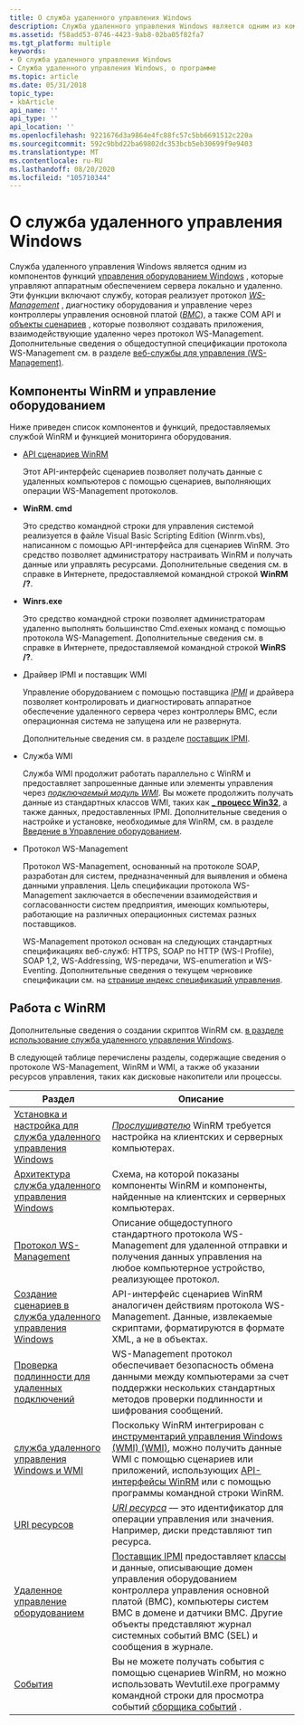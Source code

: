 ```yaml
---
title: О служба удаленного управления Windows
description: Служба удаленного управления Windows является одним из компонентов функций управления оборудованием Windows, которые управляют аппаратным обеспечением сервера локально и удаленно.
ms.assetid: f58add53-0746-4423-9ab8-02ba05f82fa7
ms.tgt_platform: multiple
keywords:
- О служба удаленного управления Windows
- Служба удаленного управления Windows, о программе
ms.topic: article
ms.date: 05/31/2018
topic_type:
- kbArticle
api_name: ''
api_type: ''
api_location: ''
ms.openlocfilehash: 9221676d3a9864e4fc88fc57c5bb6691512c220a
ms.sourcegitcommit: 592c9bbd22ba69802dc353bcb5eb30699f9e9403
ms.translationtype: MT
ms.contentlocale: ru-RU
ms.lasthandoff: 08/20/2020
ms.locfileid: "105710344"
---
```

# <a name="about-windows-remote-management"></a>О служба удаленного управления Windows

Служба удаленного управления Windows является одним из компонентов функций [управления оборудованием Windows](/previous-versions/windows/it-pro/windows-server-2003/cc785056(v=ws.10)) , которые управляют аппаратным обеспечением сервера локально и удаленно. Эти функции включают службу, которая реализует протокол [*WS-Management*](windows-remote-management-glossary.md) , диагностику оборудования и управление через контроллеры управления основной платой ([*BMC*](windows-remote-management-glossary.md)), а также COM API и [объекты сценариев](winrm-scripting-api.md) , которые позволяют создавать приложения, взаимодействующие удаленно через протокол WS-Management. Дополнительные сведения о общедоступной спецификации протокола WS-Management см. в разделе [веб-службы для управления (WS-Management)](https://dmtf.org/sites/default/files/standards/documents/DSP0226_1.2.0.pdf).

## <a name="components-of-winrm-and-hardware-management"></a>Компоненты WinRM и управление оборудованием

Ниже приведен список компонентов и функций, предоставляемых службой WinRM и функцией мониторинга оборудования.

-   [API сценариев WinRM](winrm-scripting-api.md)

    Этот API-интерфейс сценариев позволяет получать данные с удаленных компьютеров с помощью сценариев, выполняющих операции WS-Management протоколов.

-   **WinRM. cmd**

    Это средство командной строки для управления системой реализуется в файле Visual Basic Scripting Edition (Winrm.vbs), написанном с помощью API-интерфейса для сценариев WinRM. Это средство позволяет администратору настраивать WinRM и получать данные или управлять ресурсами. Дополнительные сведения см. в справке в Интернете, предоставляемой командной строкой **WinRM** **/?**.

-   **Winrs.exe**

    Это средство командной строки позволяет администраторам удаленно выполнять большинство Cmd.exeных команд с помощью протокола WS-Management. Дополнительные сведения см. в справке в Интернете, предоставляемой командной строкой **WinRS** **/?**.

-   Драйвер IPMI и поставщик WMI

    Управление оборудованием с помощью поставщика [*IPMI*](windows-remote-management-glossary.md) и драйвера позволяет контролировать и диагностировать аппаратное обеспечение удаленного сервера через контроллеры BMC, если операционная система не запущена или не развернута.

    Дополнительные сведения см. в разделе [поставщик IPMI](/previous-versions/windows/desktop/ipmiprv/ipmi-provider).

-   Служба WMI

    Служба WMI продолжит работать параллельно с WinRM и предоставляет запрошенные данные или элементы управления через [*подключаемый модуль WMI*](windows-remote-management-glossary.md). Вы можете продолжить получать данные из стандартных классов WMI, таких как [**\_ процесс Win32**](/windows/desktop/CIMWin32Prov/win32-process), а также данных, предоставленных IPMI. Дополнительные сведения о настройке и установке, необходимые для WinRM, см. в разделе [Введение в Управление оборудованием](/previous-versions/windows/it-pro/windows-server-2003/cc785056(v=ws.10)).

-   Протокол WS-Management

    Протокол WS-Management, основанный на протоколе SOAP, разработан для систем, предназначенный для выявления и обмена данными управления. Цель спецификации протокола WS-Management заключается в обеспечении взаимодействия и согласованности систем предприятия, имеющих компьютеры, работающие на различных операционных системах разных поставщиков.

    WS-Management протокол основан на следующих стандартных спецификациях веб-служб: HTTPS, SOAP по HTTP (WS-I Profile), SOAP 1,2, WS-Addressing, WS-передачи, WS-enumeration и WS-Eventing. Дополнительные сведения о текущем черновике спецификации см. на [странице индекс спецификаций управления](/previous-versions/dotnet/articles/ms951267(v=msdn.10)).

## <a name="working-with-winrm"></a>Работа с WinRM

Дополнительные сведения о создании скриптов WinRM см. [в разделе использование служба удаленного управления Windows](using-windows-remote-management.md).

В следующей таблице перечислены разделы, содержащие сведения о протоколе WS-Management, WinRM и WMI, а также об указании ресурсов управления, таких как дисковые накопители или процессы.



| Раздел                                                                                                                            | Описание                                                                                                                                                                                                                                                                                                                                                                   |
|----------------------------------------------------------------------------------------------------------------------------------|-------------------------------------------------------------------------------------------------------------------------------------------------------------------------------------------------------------------------------------------------------------------------------------------------------------------------------------------------------------------------------|
| [Установка и настройка для служба удаленного управления Windows](installation-and-configuration-for-windows-remote-management.md) | [*Прослушивателю*](windows-remote-management-glossary.md) WinRM требуется настройка на клиентских и серверных компьютерах.                                                                                                                                                                                                                               |
| [Архитектура служба удаленного управления Windows](windows-remote-management-architecture.md)                                             | Схема, на которой показаны компоненты WinRM и компоненты, найденные на клиентских и серверных компьютерах.                                                                                                                                                                                                                                                               |
| [Протокол WS-Management](ws-management-protocol.md)                                                                             | Описание общедоступного стандартного протокола WS-Management для удаленной отправки и получения данных управления на любое компьютерное устройство, реализующее протокол.                                                                                                                                                                                                             |
| [Создание сценариев в служба удаленного управления Windows](scripting-in-windows-remote-management.md)                                             | API-интерфейс сценариев WinRM аналогичен действиям протокола WS-Management. Данные, извлекаемые скриптами, форматируются в формате XML, а не в объектах.                                                                                                                                                                                                                                  |
| [Проверка подлинности для удаленных подключений](authentication-for-remote-connections.md)                                               | WS-Management протокол обеспечивает безопасность обмена данными между компьютерами за счет поддержки нескольких стандартных методов проверки подлинности и шифрования сообщений.                                                                                                                                                                                                                |
| [служба удаленного управления Windows и WMI](windows-remote-management-and-wmi.md)                                                       | Поскольку WinRM интегрирован с [инструментарий управления Windows (WMI) (WMI)](/windows/desktop/WmiSdk/wmi-start-page), можно получить данные WMI с помощью сценариев или приложений, использующих [API-интерфейсы WinRM](winrm-scripting-api.md) или с помощью программы командной строки WinRM.                                                                                                                     |
| [URI ресурсов](resource-uris.md)                                                                                               | [*URI ресурса*](windows-remote-management-glossary.md) — это идентификатор для операции управления или значения. Например, диски представляют тип ресурса.                                                                                                                                                                              |
| [Удаленное управление оборудованием](remote-hardware-management.md)                                                                     | [Поставщик IPMI](/previous-versions/windows/desktop/ipmiprv/ipmi-provider) предоставляет [классы](/previous-versions/windows/desktop/ipmiprv/ipmi-provider) и данные, описывающие домен управления оборудованием контроллера управления основной платой (BMC), компьютеры систем BMC в домене и датчики BMC. Другие объекты представляют журнал системных событий BMC (SEL) и сообщения в журнале. |
| [События](events.md)                                                                                                             | Вы не можете получать события с помощью сценариев WinRM, но можно использовать Wevtutil.exe программу командной строки для просмотра событий [сборщика событий](/previous-versions/windows/it-pro/windows-server-2003/cc785056(v=ws.10)) .                                                                                                                                                                                        |



 

 

 